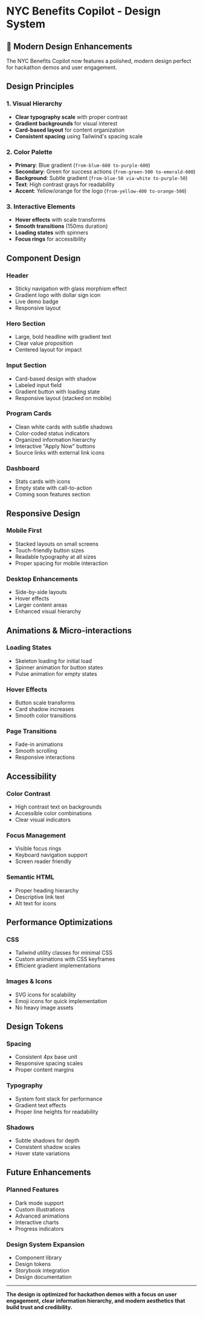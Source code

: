 # NYC Benefits Copilot - Design System

## 🎨 **Modern Design Enhancements**

The NYC Benefits Copilot now features a polished, modern design perfect for hackathon demos and user engagement.

## **Design Principles**

### 1. **Visual Hierarchy**
- **Clear typography scale** with proper contrast
- **Gradient backgrounds** for visual interest
- **Card-based layout** for content organization
- **Consistent spacing** using Tailwind's spacing scale

### 2. **Color Palette**
- **Primary**: Blue gradient (`from-blue-600 to-purple-600`)
- **Secondary**: Green for success actions (`from-green-500 to-emerald-600`)
- **Background**: Subtle gradient (`from-blue-50 via-white to-purple-50`)
- **Text**: High contrast grays for readability
- **Accent**: Yellow/orange for the logo (`from-yellow-400 to-orange-500`)

### 3. **Interactive Elements**
- **Hover effects** with scale transforms
- **Smooth transitions** (150ms duration)
- **Loading states** with spinners
- **Focus rings** for accessibility

## **Component Design**

### **Header**
- Sticky navigation with glass morphism effect
- Gradient logo with dollar sign icon
- Live demo badge
- Responsive layout

### **Hero Section**
- Large, bold headline with gradient text
- Clear value proposition
- Centered layout for impact

### **Input Section**
- Card-based design with shadow
- Labeled input field
- Gradient button with loading state
- Responsive layout (stacked on mobile)

### **Program Cards**
- Clean white cards with subtle shadows
- Color-coded status indicators
- Organized information hierarchy
- Interactive "Apply Now" buttons
- Source links with external link icons

### **Dashboard**
- Stats cards with icons
- Empty state with call-to-action
- Coming soon features section

## **Responsive Design**

### **Mobile First**
- Stacked layouts on small screens
- Touch-friendly button sizes
- Readable typography at all sizes
- Proper spacing for mobile interaction

### **Desktop Enhancements**
- Side-by-side layouts
- Hover effects
- Larger content areas
- Enhanced visual hierarchy

## **Animations & Micro-interactions**

### **Loading States**
- Skeleton loading for initial load
- Spinner animation for button states
- Pulse animation for empty states

### **Hover Effects**
- Button scale transforms
- Card shadow increases
- Smooth color transitions

### **Page Transitions**
- Fade-in animations
- Smooth scrolling
- Responsive interactions

## **Accessibility**

### **Color Contrast**
- High contrast text on backgrounds
- Accessible color combinations
- Clear visual indicators

### **Focus Management**
- Visible focus rings
- Keyboard navigation support
- Screen reader friendly

### **Semantic HTML**
- Proper heading hierarchy
- Descriptive link text
- Alt text for icons

## **Performance Optimizations**

### **CSS**
- Tailwind utility classes for minimal CSS
- Custom animations with CSS keyframes
- Efficient gradient implementations

### **Images & Icons**
- SVG icons for scalability
- Emoji icons for quick implementation
- No heavy image assets

## **Design Tokens**

### **Spacing**
- Consistent 4px base unit
- Responsive spacing scales
- Proper content margins

### **Typography**
- System font stack for performance
- Gradient text effects
- Proper line heights for readability

### **Shadows**
- Subtle shadows for depth
- Consistent shadow scales
- Hover state variations

## **Future Enhancements**

### **Planned Features**
- Dark mode support
- Custom illustrations
- Advanced animations
- Interactive charts
- Progress indicators

### **Design System Expansion**
- Component library
- Design tokens
- Storybook integration
- Design documentation

---

**The design is optimized for hackathon demos with a focus on user engagement, clear information hierarchy, and modern aesthetics that build trust and credibility.**

